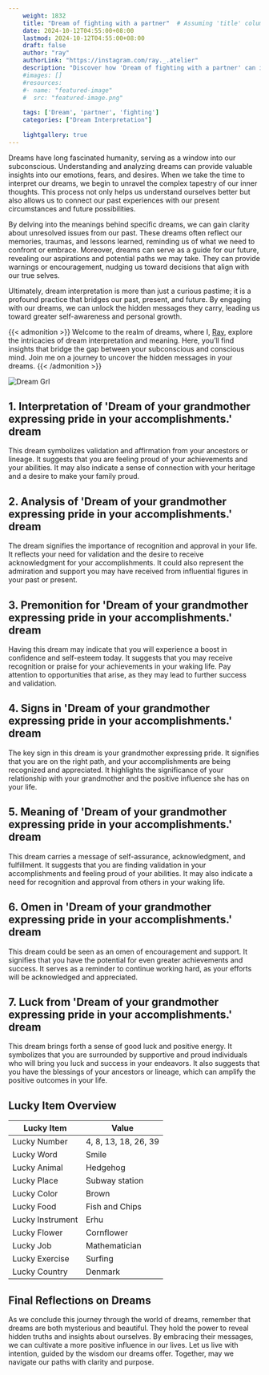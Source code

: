 ```yaml
---
    weight: 1832
    title: "Dream of fighting with a partner"  # Assuming 'title' column exists
    date: 2024-10-12T04:55:00+08:00
    lastmod: 2024-10-12T04:55:00+08:00
    draft: false
    author: "ray"
    authorLink: "https://instagram.com/ray._.atelier"
    description: "Discover how 'Dream of fighting with a partner' can interpret your future and uncover its significant meanings in your life."
    #images: []
    #resources:
    #- name: "featured-image"
    #  src: "featured-image.png"
    
    tags: ['Dream', 'partner', 'fighting']
    categories: ["Dream Interpretation"]
    
    lightgallery: true
---
```

    
Dreams have long fascinated humanity, serving as a window into our subconscious. Understanding and analyzing dreams can provide valuable insights into our emotions, fears, and desires. When we take the time to interpret our dreams, we begin to unravel the complex tapestry of our inner thoughts. This process not only helps us understand ourselves better but also allows us to connect our past experiences with our present circumstances and future possibilities.

By delving into the meanings behind specific dreams, we can gain clarity about unresolved issues from our past. These dreams often reflect our memories, traumas, and lessons learned, reminding us of what we need to confront or embrace. Moreover, dreams can serve as a guide for our future, revealing our aspirations and potential paths we may take. They can provide warnings or encouragement, nudging us toward decisions that align with our true selves.

Ultimately, dream interpretation is more than just a curious pastime; it is a profound practice that bridges our past, present, and future. By engaging with our dreams, we can unlock the hidden messages they carry, leading us toward greater self-awareness and personal growth.

{{< admonition >}}
Welcome to the realm of dreams, where I, [Ray](https://instagram.com/ray._.atelier), explore the intricacies of dream interpretation and meaning. Here, you’ll find insights that bridge the gap between your subconscious and conscious mind. Join me on a journey to uncover the hidden messages in your dreams.
{{< /admonition >}}

![Dream Grl](https://cdn.pixabay.com/photo/2017/11/02/03/35/gothic-2910057_1280.jpg "Dream Grl")

## 1. Interpretation of 'Dream of your grandmother expressing pride in your accomplishments.' dream

This dream symbolizes validation and affirmation from your ancestors or lineage. It suggests that you are feeling proud of your achievements and your abilities. It may also indicate a sense of connection with your heritage and a desire to make your family proud.

## 2. Analysis of 'Dream of your grandmother expressing pride in your accomplishments.' dream

The dream signifies the importance of recognition and approval in your life. It reflects your need for validation and the desire to receive acknowledgment for your accomplishments. It could also represent the admiration and support you may have received from influential figures in your past or present.

## 3. Premonition for 'Dream of your grandmother expressing pride in your accomplishments.' dream

Having this dream may indicate that you will experience a boost in confidence and self-esteem today. It suggests that you may receive recognition or praise for your achievements in your waking life. Pay attention to opportunities that arise, as they may lead to further success and validation.

## 4. Signs in 'Dream of your grandmother expressing pride in your accomplishments.' dream

The key sign in this dream is your grandmother expressing pride. It signifies that you are on the right path, and your accomplishments are being recognized and appreciated. It highlights the significance of your relationship with your grandmother and the positive influence she has on your life.

## 5. Meaning of 'Dream of your grandmother expressing pride in your accomplishments.' dream

This dream carries a message of self-assurance, acknowledgment, and fulfillment. It suggests that you are finding validation in your accomplishments and feeling proud of your abilities. It may also indicate a need for recognition and approval from others in your waking life.

## 6. Omen in 'Dream of your grandmother expressing pride in your accomplishments.' dream

This dream could be seen as an omen of encouragement and support. It signifies that you have the potential for even greater achievements and success. It serves as a reminder to continue working hard, as your efforts will be acknowledged and appreciated.

## 7. Luck from 'Dream of your grandmother expressing pride in your accomplishments.' dream

This dream brings forth a sense of good luck and positive energy. It symbolizes that you are surrounded by supportive and proud individuals who will bring you luck and success in your endeavors. It also suggests that you have the blessings of your ancestors or lineage, which can amplify the positive outcomes in your life.

## Lucky Item Overview
| Lucky Item          | Value              |
|---------------|--------------------|
| Lucky Number        | 4, 8, 13, 18, 26, 39  |
| Lucky Word          | Smile |
| Lucky Animal        | Hedgehog |
| Lucky Place         | Subway station     |
| Lucky Color         | Brown     |
| Lucky Food          | Fish and Chips      |
| Lucky Instrument    | Erhu |
| Lucky Flower        | Cornflower    |
| Lucky Job           | Mathematician       |
| Lucky Exercise      | Surfing  |
| Lucky Country       | Denmark    |


##  Final Reflections on Dreams

As we conclude this journey through the world of dreams, remember that dreams are both mysterious and beautiful. They hold the power to reveal hidden truths and insights about ourselves. By embracing their messages, we can cultivate a more positive influence in our lives. Let us live with intention, guided by the wisdom our dreams offer. Together, may we navigate our paths with clarity and purpose.

